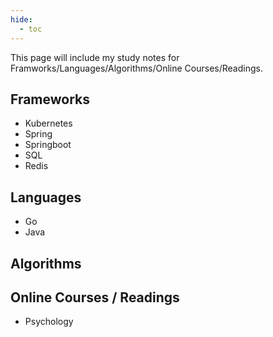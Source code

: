 ```yaml
---
hide:
  - toc
---
```

This page will include my study notes for Framworks/Languages/Algorithms/Online Courses/Readings.

## Frameworks
- Kubernetes
- Spring
- Springboot
- SQL
- Redis

## Languages
- Go
- Java

## Algorithms

## Online Courses / Readings
- Psychology
